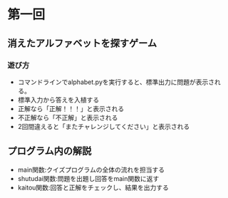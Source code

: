 # 第一回
## 消えたアルファベットを探すゲーム
### 遊び方
* コマンドラインでalphabet.pyを実行すると、標準出力に問題が表示される。
* 標準入力から答えを入植する
* 正解なら「正解！！！」と表示される
* 不正解なら「不正解」と表示される
* 2回間違えると「またチャレンジしてください」と表示される
## プログラム内の解説
* main関数:クイズプログラムの全体の流れを担当する
* shutudai関数:問題を出題し回答をmain関数に返す
* kaitou関数:回答と正解をチェックし、結果を出力する